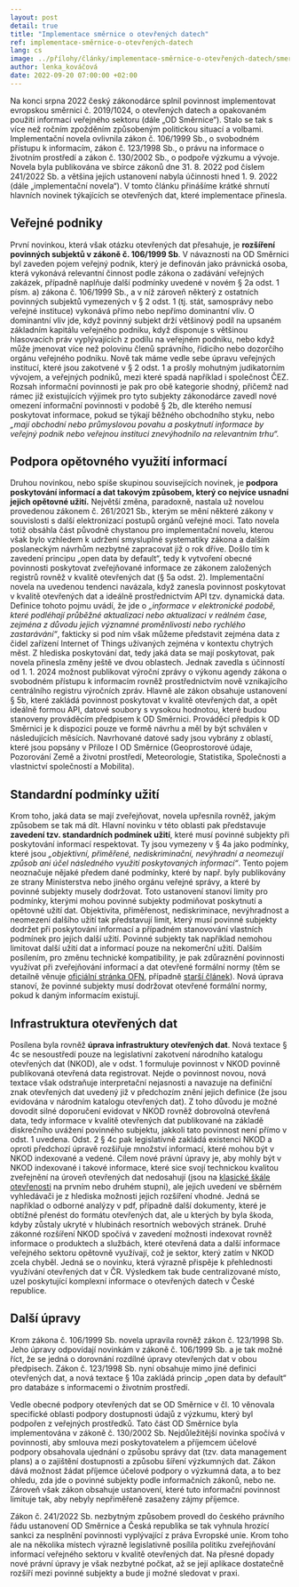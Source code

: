```yaml
---
layout: post
detail: true
title: "Implementace směrnice o otevřených datech"
ref: implementace-směrnice-o-otevřených-datech
lang: cs
image: ../přílohy/články/implementace-směrnice-o-otevřených-datech/smerniceOD.webp
author: lenka_kováčová
date: 2022-09-20 07:00:00 +02:00
---
```

Na konci srpna 2022 český zákonodárce splnil povinnost implementovat evropskou směrnici č. 2019/1024, o otevřených datech a opakovaném použití informací veřejného sektoru (dále „OD Směrnice“). 
Stalo se tak s více než ročním zpožděním způsobeným politickou situací a volbami. 
Implementační novela ovlivnila zákon č. 106/1999 Sb., o svobodném přístupu k informacím, zákon č. 123/1998 Sb., o právu na informace o životním prostředí a zákon č. 130/2002 Sb., o podpoře výzkumu a vývoje. 
Novela byla publikována ve sbírce zákonů dne 31. 8. 2022 pod číslem 241/2022 Sb. a většina jejích ustanovení nabyla účinnosti hned 1. 9. 2022 (dále „implementační novela“). 
V tomto článku přinášíme krátké shrnutí hlavních novinek týkajících se otevřených dat, které implementace přinesla.

<!--more-->
## Veřejné podniky
První novinkou, která však otázku otevřených dat přesahuje, je **rozšíření povinných subjektů v zákoně č. 106/1999 Sb**.
V návaznosti na OD Směrnici byl zaveden pojem veřejný podnik, který je definován jako právnická osoba, která vykonává relevantní činnost podle zákona o zadávání veřejných zakázek, případně naplňuje další podmínky uvedené v novém § 2a odst. 1 písm. a) zákona č. 106/1999 Sb., a v níž zároveň některý z ostatních povinných subjektů vymezených v § 2 odst. 1 (tj. stát, samosprávy nebo veřejné instituce) vykonává přímo nebo nepřímo dominantní vliv.
O dominantní vliv jde, když povinný subjekt drží většinový podíl na upsaném základním kapitálu veřejného podniku, když disponuje s většinou hlasovacích práv vyplývajících z podílu na veřejném podniku, nebo když může jmenovat více než polovinu členů správního, řídicího nebo dozorčího orgánu veřejného podniku.
Nově tak máme vedle sebe úpravu veřejných institucí, které jsou zakotvené v § 2 odst. 1 a prošly mohutným judikatorním vývojem, a veřejných podniků, mezi které spadá například i společnost ČEZ. 
Rozsah informační povinnosti je pak pro obě kategorie shodný, přičemž nad rámec již existujících výjimek pro tyto subjekty zákonodárce zavedl nové omezení informační povinnosti v podobě § 2b, dle kterého nemusí poskytovat informace, pokud se týkají běžného obchodního styku, nebo *„mají obchodní nebo průmyslovou povahu a poskytnutí informace by veřejný podnik nebo veřejnou instituci znevýhodnilo na relevantním trhu“.*

## Podpora opětovného využití informací
Druhou novinkou, nebo spíše skupinou souvisejících novinek, je **podpora poskytování informací a dat takovým způsobem, který co nejvíce usnadní jejich opětovné užití.** 
Největší změna, paradoxně, nastala už novelou provedenou zákonem č. 261/2021 Sb., kterým se mění některé zákony v souvislosti s další elektronizací postupů orgánů veřejné moci.
Tato novela totiž obsáhla část původně chystanou pro implementační novelu, kterou však bylo vzhledem k udržení smysluplné systematiky zákona a dalším poslaneckým návrhům nezbytné zapracovat již o rok dříve. 
Došlo tím k zavedení principu „open data by default“, tedy k vytvoření obecné povinnosti poskytovat zveřejňované informace ze zákonem založených registrů rovněž v kvalitě otevřených dat (§ 5a odst. 2).
Implementační novela na uvedenou tendenci navázala, když zanesla povinnost poskytovat v kvalitě otevřených dat a ideálně prostřednictvím API tzv. dynamická data. 
Definice tohoto pojmu uvádí, že jde o *„informace v elektronické podobě, které podléhají průběžné aktualizaci nebo aktualizaci v reálném čase, zejména z důvodu jejich významné proměnlivosti nebo rychlého zastarávání“*, fakticky si pod ním však můžeme představit zejména data z čidel zařízení Internet of Things užívaných zejména v kontextu chytrých měst. 
Z hlediska poskytování dat, tedy jaká data se mají poskytovat, pak novela přinesla změny ještě ve dvou oblastech. 
Jednak zavedla s účinností od 1. 1. 2024 možnost publikovat výroční zprávy o výkonu agendy zákona o svobodném přístupu k informacím rovněž prostřednictvím nově vznikajícího centrálního registru výročních zpráv. 
Hlavně ale zákon obsahuje ustanovení § 5b, které zakládá povinnost poskytovat v kvalitě otevřených dat, a opět ideálně formou API, datové soubory s vysokou hodnotou, které budou stanoveny prováděcím předpisem k OD Směrnici. 
Prováděcí předpis k OD Směrnici je k dispozici pouze ve formě návrhu a měl by být schválen v následujících měsících. 
Navrhované datové sady jsou vybrány z oblastí, které jsou popsány v Příloze I OD Směrnice (Geoprostorové údaje, Pozorování Země a životní prostředí, Meteorologie, Statistika, Společnosti a vlastnictví společností a Mobilita).

## Standardní podmínky užití  
Krom toho, jaká data se mají zveřejňovat, novela upřesnila rovněž, jakým způsobem se tak má dít. 
Hlavní novinku v této oblasti pak představuje **zavedení tzv. standardních podmínek užití**, které musí povinné subjekty při poskytování informací respektovat. 
Ty jsou vymezeny v § 4a jako podmínky, které jsou *„objektivní, přiměřené, nediskriminační, nevýhradní a neomezují způsob ani účel následného využití poskytovaných informací“*. 
Tento pojem neoznačuje nějaké předem dané podmínky, které by např. byly publikovány ze strany Ministerstva nebo jiného orgánu veřejné správy, a které by povinné subjekty musely dodržovat. 
Toto ustanovení stanoví limity pro podmínky, kterými mohou povinné subjekty podmiňovat poskytnutí a opětovné užití dat. 
Objektivita, přiměřenost, nediskriminace, nevýhradnost a neomezení dalšího užití tak představují limit, který musí povinné subjekty dodržet při poskytování informací a případném stanovování vlastních podmínek pro jejich další užití.
Povinné subjekty tak například nemohou limitovat další užití dat a informací pouze na nekomerční užití.
Dalším posílením, pro změnu technické kompatibility, je pak zdůraznění povinnosti využívat při zveřejňování informací a dat otevřené formální normy (těm se detailně věnuje [oficiální stránka OFN], případně [starší článek]). 
Nová úprava stanoví, že povinné subjekty musí dodržovat otevřené formální normy, pokud k daným informacím existují.

## Infrastruktura otevřených dat
Posílena byla rovněž **úprava infrastruktury otevřených dat**.
Nová textace § 4c se nesoustředí pouze na legislativní zakotvení národního katalogu otevřených dat (NKOD), ale v odst. 1 formuluje povinnost v NKOD povinně publikovaná otevřená data registrovat. 
Nejde o povinnost novou, nová textace však odstraňuje interpretační nejasnosti a navazuje na definiční znak otevřených dat uvedený již v předchozím znění jejich definice (že jsou evidována v národním katalogu otevřených dat). 
Z toho důvodu je možné dovodit silné doporučení evidovat v NKOD rovněž dobrovolná otevřená data, tedy informace v kvalitě otevřených dat publikované na základě diskrečního uvážení povinného subjektu, jakkoli tato povinnost není přímo v odst. 1 uvedena. 
Odst. 2 § 4c pak legislativně zakládá existenci NKOD a oproti předchozí úpravě rozšiřuje množství informací, které mohou být v NKOD indexované a vedené. 
Cílem nové právní úpravy je, aby mohly být v NKOD indexované i takové informace, které sice svojí technickou kvalitou zveřejnění na úroveň otevřených dat nedosahují (jsou na [klasické škále otevřenosti] na prvním nebo druhém stupni), ale jejich uvedení ve sběrném vyhledávači je z hlediska možnosti jejich rozšíření vhodné.
Jedná se například o odborné analýzy v pdf, případně další dokumenty, které je obtížné přenést do formátu otevřených dat, ale u kterých by byla škoda, kdyby zůstaly ukryté v hlubinách resortních webových stránek. 
Druhé zákonné rozšíření NKOD spočívá v zavedení možnosti indexovat rovněž informace o produktech a službách, které otevřená data a další informace veřejného sektoru opětovně využívají, což je sektor, který zatím v NKOD zcela chyběl. 
Jedná se o novinku, která výrazně přispěje k přehlednosti využívání otevřených dat v ČR. 
Výsledkem tak bude centralizované místo, uzel poskytující komplexní informace o otevřených datech v České republice. 
  
## Další úpravy  
Krom zákona č. 106/1999 Sb. novela upravila rovněž zákon č. 123/1998 Sb.
Jeho úpravy odpovídají novinkám v zákoně č. 106/1999 Sb. a je tak možné říct, že se jedná o dorovnání rozdílné úpravy otevřených dat v obou předpisech. 
Zákon č. 123/1998 Sb. nyní obsahuje mimo jiné definici otevřených dat, a nová textace § 10a zakládá princip „open data by default“ pro databáze s informacemi o životním prostředí.

Vedle obecné podpory otevřených dat se OD Směrnice v čl. 10 věnovala specifické oblasti podpory dostupnosti údajů z výzkumu, který byl podpořen z veřejných prostředků.
Tato část OD Směrnice byla implementována v zákoně č. 130/2002 Sb. 
Nejdůležitější novinka spočívá v povinnosti, aby smlouva mezi poskytovatelem a příjemcem účelové podpory obsahovala ujednání o způsobu správy dat (tzv. data management plans) a o zajištění dostupnosti a způsobu šíření výzkumných dat.
Zákon dává možnost žádat příjemce účelové podpory o výzkumná data, a to bez ohledu, zda jde o povinné subjekty podle informačních zákonů, nebo ne. 
Zároveň však zákon obsahuje ustanovení, které tuto informační povinnost limituje tak, aby nebyly nepřiměřeně zasaženy zájmy příjemce. 
  
Zákon č. 241/2022 Sb. nezbytným způsobem provedl do českého právního řádu ustanovení OD Směrnice a Česká republika se tak vyhnula hrozící sankci za nesplnění povinnosti vyplývající z práva Evropské unie. 
Krom toho ale na několika místech výrazně legislativně posílila politiku zveřejňování informací veřejného sektoru v kvalitě otevřených dat. 
Na přesné dopady nové právní úpravy je však nezbytné počkat, až se její aplikace dostatečně rozšíří mezi povinné subjekty a bude ji možné sledovat v praxi.
    
  
[oficiální stránka OFN]: https://data.gov.cz/ofn/ "Otevřené formální normy"
[starší článek]: https://data.gov.cz/články/otevřené-formální-normy-01-úvod "Otevřená data a otevřené formální normy"
[klasické škále otevřenosti]: https://opendata.gov.cz/informace:stupně-otevřenosti-datových-sad "Stupně otevřenosti datových sad"                                                                                           
